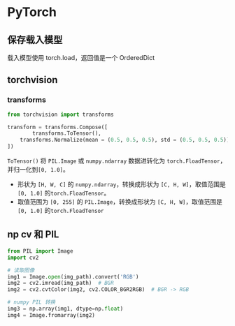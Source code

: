 
# PyTorch

## 保存载入模型

载入模型使用 torch.load，返回值是一个 OrderedDict


## torchvision

### transforms

```python
from torchvision import transforms

transform = transforms.Compose([
		transforms.ToTensor(),
  	transforms.Normalize(mean = (0.5, 0.5, 0.5), std = (0.5, 0.5, 0.5)),
])
```

`ToTensor()` 将 `PIL.Image` 或 `numpy.ndarray` 数据进转化为 `torch.FloadTensor`，并归一化到`[0, 1.0]`。

* 形状为 `[H, W, C]` 的 `numpy.ndarray`，转换成形状为 `[C, H, W]`，取值范围是 `[0, 1.0]` 的`torch.FloadTensor`。
* 取值范围为 `[0, 255]` 的 `PIL.Image`，转换成形状为 `[C, H, W]`，取值范围是 `[0, 1.0]` 的`torch.FloadTensor`


## np cv 和 PIL

```python
from PIL import Image
import cv2

# 读取图像
img1 = Image.open(img_path).convert('RGB')
img2 = cv2.imread(img_path)  # BGR
img2 = cv2.cvtColor(img2, cv2.COLOR_BGR2RGB)  # BGR -> RGB

# numpy PIL 转换
img3 = np.array(img1, dtype=np.float)
img4 = Image.fromarray(img2)

```

